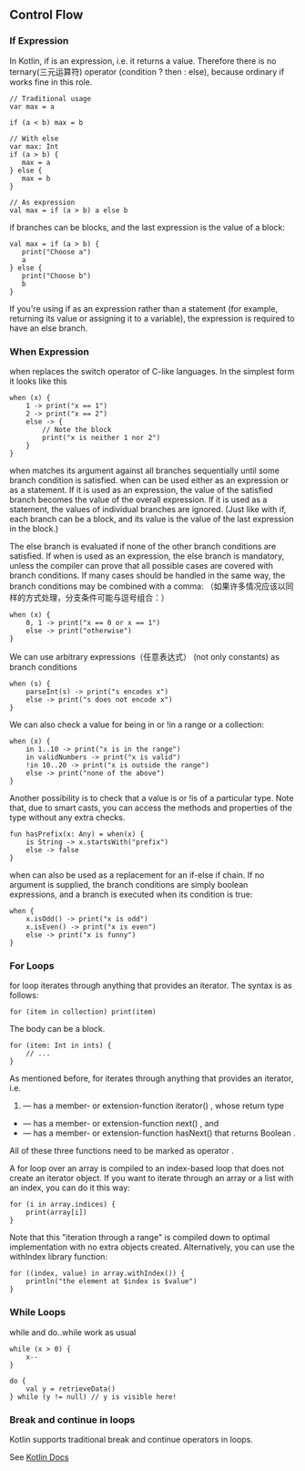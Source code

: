 ## Control Flow

### If Expression

In Kotlin, if is an expression, i.e. it returns a value. Therefore there is no ternary(三元运算符) operator (condition ? then : else), 
because ordinary if works fine in this role.

```
// Traditional usage
var max = a

if (a < b) max = b

// With else
var max: Int 
if (a > b) {
   max = a 
} else {
   max = b 
}
        
// As expression
val max = if (a > b) a else b
```

if branches can be blocks, and the last expression is the value of a block:

```
val max = if (a > b) { 
   print("Choose a") 
   a
} else { 
   print("Choose b") 
   b
}
```

If you're using if as an expression rather than a statement (for example, returning its value or assigning it to a variable), 
the expression is required to have an else branch.

### When Expression

when replaces the switch operator of C-like languages. In the simplest form it looks like this

```
when (x) {
    1 -> print("x == 1")
    2 -> print("x == 2")
    else -> { 
        // Note the block
        print("x is neither 1 nor 2") 
    }
}
```

when matches its argument against all branches sequentially until some branch condition is satisfied. 
when can be used either as an expression or as a statement. If it is used as an expression, the value of the satisfied 
branch becomes the value of the overall expression. If it is used as a statement, the values of individual branches are 
ignored. (Just like with if, each branch can be a block, and its value is the value of the last expression in the block.)

The else branch is evaluated if none of the other branch conditions are satisfied. If when is used as an expression, 
the else branch is mandatory, unless the compiler can prove that all possible cases are covered with branch conditions.
If many cases should be handled in the same way, the branch conditions may be combined with a comma:
（如果许多情况应该以同样的方式处理，分支条件可能与逗号组合：）

```
when (x) {
    0, 1 -> print("x == 0 or x == 1") 
    else -> print("otherwise")
}
```

We can use arbitrary expressions（任意表达式） (not only constants) as branch conditions

```
when (s) {
    parseInt(s) -> print("s encodes x") 
    else -> print("s does not encode x")
}
```

We can also check a value for being in or !in a range or a collection:

```
when (x) {
    in 1..10 -> print("x is in the range")
    in validNumbers -> print("x is valid")
    !in 10..20 -> print("x is outside the range") 
    else -> print("none of the above")
}
```

Another possibility is to check that a value is or !is of a particular type. Note that, due to smart casts, 
you can access the methods and properties of the type without any extra checks.

```
fun hasPrefix(x: Any) = when(x) {
    is String -> x.startsWith("prefix") 
    else -> false
}
```

when can also be used as a replacement for an if-else if chain. If no argument is supplied, the branch conditions 
are simply boolean expressions, and a branch is executed when its condition is true:

```
when {
    x.isOdd() -> print("x is odd") 
    x.isEven() -> print("x is even") 
    else -> print("x is funny")
}
```

### For Loops

for loop iterates through anything that provides an iterator. The syntax is as follows:

```
for (item in collection) print(item)
```

The body can be a block.

```
for (item: Int in ints) { 
    // ...
}
```

As mentioned before, for iterates through anything that provides an iterator, i.e.

1. — has a member- or extension-function iterator() , whose return type
+  — has a member- or extension-function next() , and
+  — has a member- or extension-function hasNext() that returns Boolean .

All of these three functions need to be marked as operator .

A for loop over an array is compiled to an index-based loop that does not create an iterator object.
If you want to iterate through an array or a list with an index, you can do it this way:

```
for (i in array.indices) { 
    print(array[i])
}
```

Note that this "iteration through a range" is compiled down to optimal implementation with no extra objects created.
Alternatively, you can use the withIndex library function:

```
for ((index, value) in array.withIndex()) { 
    println("the element at $index is $value")
}
```

### While Loops

while and do..while work as usual

```
while (x > 0) { 
    x--
}

do {
    val y = retrieveData()
} while (y != null) // y is visible here!
```

### Break and continue in loops

Kotlin supports traditional break and continue operators in loops. 


See [Kotlin Docs](https://kotlinlang.org/docs/reference/ "Kotlin Docs")